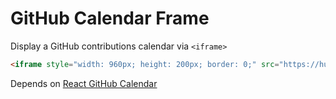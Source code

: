 # GitHub Calendar Frame

Display a GitHub contributions calendar via `<iframe>`

```html
<iframe style="width: 960px; height: 200px; border: 0;" src="https://hubenchang0515.github.io/github-calendar-frame?username=hubenchang0515"></iframe>
```

Depends on [React GitHub Calendar](https://github.com/grubersjoe/react-github-calendar)